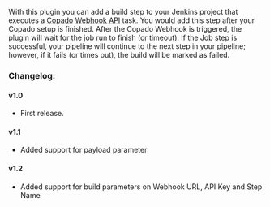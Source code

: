 With this plugin you can add a build step to your Jenkins project that
executes a [Copado](http://copa.do/) [Webhook
API](http://docs.copado.apiary.io/) task. You would add this step after
your Copado setup is finished. After the Copado Webhook is triggered,
the plugin will wait for the job run to finish (or timeout). If the Job
step is successful, your pipeline will continue to the next step in your
pipeline; however, if it fails (or times out), the build will be marked
as failed.

### Changelog:

#### v1.0

-   First release.

#### v1.1

-   Added support for payload parameter

#### v1.2

-   Added support for build parameters on Webhook URL, API Key and Step
    Name
